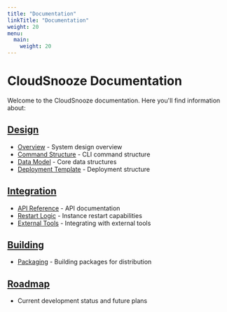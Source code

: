 ```yaml
---
title: "Documentation"
linkTitle: "Documentation"
weight: 20
menu:
  main:
    weight: 20
---
```


<!--
Copyright 2025 Scott Friedman and CloudSnooze Contributors
SPDX-License-Identifier: Apache-2.0
-->


# CloudSnooze Documentation

Welcome to the CloudSnooze documentation. Here you'll find information about:

## [Design](/docs/design/)
- [Overview](/docs/design/overview.md) - System design overview
- [Command Structure](/docs/design/command-structure.md) - CLI command structure
- [Data Model](/docs/design/data-model.md) - Core data structures
- [Deployment Template](/docs/design/deployment-template.md) - Deployment structure

## [Integration](/docs/integration/)
- [API Reference](/docs/integration/api-reference.md) - API documentation
- [Restart Logic](/docs/integration/restart-logic.md) - Instance restart capabilities
- [External Tools](/docs/integration/external-tools.md) - Integrating with external tools

## [Building](/docs/building/)
- [Packaging](/docs/building/packaging.md) - Building packages for distribution

## [Roadmap](/docs/roadmap.md)
- Current development status and future plans